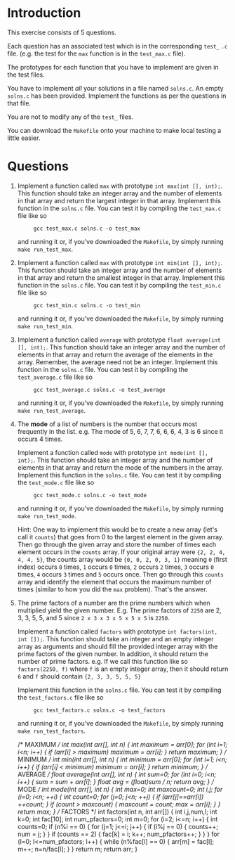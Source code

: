 # Introduction
This exercise consists of 5 questions. 

Each question has an associated test which is in the corresponding
`test_` `.c` file. (e.g. the test for the `max` function is in the
`test_max.c` file).

The prototypes for each function that you have to implement are given
in the test files. 

You have to implement *all* your solutions in a file named
`solns.c`. An empty `solns.c` has been provided. Implement the
functions as per the questions in that file. 

You are not to modify any of the `test_` files. 

You can download the `Makefile` onto your machine to make local
testing a little easier.


# Questions

1. Implement a function called `max` with prototype `int max(int [],
   int);`. This function should take an integer array and the number
   of elements in that array and return the largest integer in that
   array. Implement this function in the `solns.c` file. You can test
   it by compiling the `test_max.c` file like so 
       
            gcc test_max.c solns.c -o test_max
            
   and running it or, if you've downloaded the `Makefile`, by simply
   running `make run_test_max`.

1. Implement a function called `max` with prototype `int min(int [],
   int);`. This function should take an integer array and the number
   of elements in that array and return the smallest integer in that
   array. Implement this function in the `solns.c` file. You can test
   it by compiling the `test_min.c` file like so 
       
            gcc test_min.c solns.c -o test_min
            
   and running it or, if you've downloaded the `Makefile`, by simply
   running `make run_test_min`.


1. Implement a function called `average` with prototype `float
   average(int [], int);`. This function should take an integer array
   and the number of elements in that array and return the average of
   the elements in the array. Remember, the average need not be an
   integer. Implement this function in the `solns.c` file. You can
   test it by compiling the `test_average.c` file like so
       
            gcc test_average.c solns.c -o test_average
            
   and running it or, if you've downloaded the `Makefile`, by simply
   running `make run_test_average`.

1. The **mode** of a list of numbers is the number that occurs most
   frequently in the list. e.g. The mode of 5, 6, 7, 7, 6, 6, 6, 4, 3
   is 6 since it occurs 4 times. 

   Implement a function called `mode` with prototype `int mode(int
   [], int);`. This function should take an integer array and the
   number of elements in that array and return the mode of the
   numbers in the array. Implement this function in the `solns.c`
   file. You can test it by compiling the `test_mode.c` file like
   so
       
            gcc test_mode.c solns.c -o test_mode
            
   and running it or, if you've downloaded the `Makefile`, by simply
   running `make run_test_mode`.
   
   Hint: One way to implement this would be to create a new array
   (let's call it `counts`) that goes from 0 to the largest element in
   the given array. Then go through the given array and store the
   number of times each element occurs in the `counts` array. If your
   original array were `{2, 2, 4, 4, 4, 5}`, the counts array would be
   `{0, 0, 2, 0, 3, 1}` meaning `0` (first index) occurs `0` times,
   `1` occurs `0` times, `2` occurs `2` times, `3` occurs `0` times,
   `4` occurs `3` times and `5` occurs once. Then go through this
   `counts` array and identify the element that occurs the maximum
   number of times (similar to how you did the `max` problem). That's
   the answer.
   
1. The prime factors of a number are the prime numbers which when
   multiplied yield the given number. E.g. The prime factors of `2250`
   are 2, 3, 3, 5, 5, and 5 since `2 x 3 x 3 x 5 x 5 x 5` is `2250`. 

   Implement a function called `factors` with prototype `int
   factors(int, int []);`. This function should take an integer and an
   empty integer array as arguments and should fill the provided
   integer array with the prime factors of the given number. In
   addition, it should return the number of prime factors.  e.g. 
   If we call this function like so `factors(2250, f)` where `f` is an
   empty integer array, then it should return `6` and `f` should contain
   `{2, 3, 3, 5, 5, 5}`
   
   Implement this function in the `solns.c` file. You can test it by
   compiling the `test_factors.c` file like so
       
            gcc test_factors.c solns.c -o test_factors
            
   and running it or, if you've downloaded the `Makefile`, by simply
   running `make run_test_factors`.
   

    /* MAXIMUM */
int max(int arr[], int n)
{
 int maximum = arr[0]; 
 for (int i=1; i<n; i++)
 {
  if (arr[i] > maximum)
   maximum = arr[i];
 }
 return maximum;
}
/* MINIMUM */
int min(int arr[], int n)
{
 int minimum = arr[0];
 for (int i=1; i<n; i++)
 {
  if (arr[i] < minimum)
   minimum = arr[i];
 }
 return minimum;
}
/* AVERAGE */
float average(int arr[], int n)
{
 int sum=0;
 for (int i=0; i<n; i++)
 {
  sum = sum + arr[i];
 }
 float avg = (float)sum / n;
 return avg;
}
/* MODE */
int mode(int arr[], int n)
{
 int max=0;
 int maxcount=0;
 int i,j;
 for (i=0; i<n; ++i)
 {
  int count=0;
  for (j=0; j<n; ++j)
  { 
   if (arr[j]==arr[i])
   ++count;
  }
  if (count > maxcount)
  {
   maxcount = count;
   max = arr[i];
  }
 }
 return max;
}
/* FACTORS */
int factors(int n, int arr[])
{
 int i,j,num,l;
 int k=0;
 int fac[10];
 int num_pfactors=0;
 int m=0;
 for (i=2; i<=n; i++) 
 {
  int counts=0;
  if (n%i == 0) 
  {
   for (j=1; j<=i; j++)
   {
    if (i%j == 0)
    {
     counts++; 
     num = j;
    }
   }
   if (counts == 2) 
   {
    fac[k] = i; 
    k++;
    num_pfactors++;
   }
  }
 }
 for (l=0; l<=num_pfactors; l++) 
 { 
  while (n%fac[l] == 0)
  {
   arr[m] = fac[l];
   m++;
   n=n/fac[l];
  }
 }
 return m;
 return arr;
}
    
    

